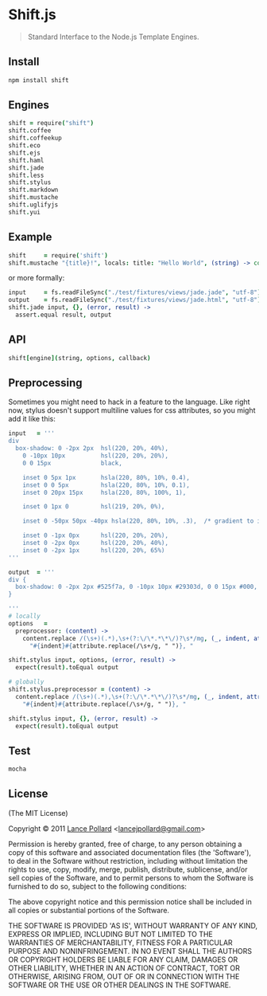 # Shift.js

> Standard Interface to the Node.js Template Engines.

## Install

``` bash
npm install shift
```

## Engines

``` coffeescript
shift = require("shift")
shift.coffee
shift.coffeekup
shift.eco
shift.ejs
shift.haml
shift.jade
shift.less
shift.stylus
shift.markdown
shift.mustache
shift.uglifyjs
shift.yui
```

## Example

``` coffeescript
shift     = require('shift')
shift.mustache "{title}!", locals: title: "Hello World", (string) -> console.log(string) #=> "Hello World!"
```

or more formally:

``` coffeescript
input     = fs.readFileSync("./test/fixtures/views/jade.jade", "utf-8")
output    = fs.readFileSync("./test/fixtures/views/jade.html", "utf-8")
shift.jade input, {}, (error, result) ->
  assert.equal result, output
```

## API

``` coffeescript
shift[engine](string, options, callback)
```

## Preprocessing

Sometimes you might need to hack in a feature to the language.  Like right now, stylus doesn't support multiline values for css attributes, so you might add it like this:

``` coffeescript
input   = '''
div
  box-shadow: 0 -2px 2px  hsl(220, 20%, 40%),
    0 -10px 10px          hsl(220, 20%, 20%),
    0 0 15px              black,

    inset 0 5px 1px       hsla(220, 80%, 10%, 0.4), 
    inset 0 0 5px         hsla(220, 80%, 10%, 0.1),
    inset 0 20px 15px     hsla(220, 80%, 100%, 1),

    inset 0 1px 0         hsl(219, 20%, 0%), 

    inset 0 -50px 50px -40px hsla(220, 80%, 10%, .3),  /* gradient to inset */

    inset 0 -1px 0px      hsl(220, 20%, 20%),
    inset 0 -2px 0px      hsl(220, 20%, 40%),
    inset 0 -2px 1px      hsl(220, 20%, 65%)  
'''

output  = '''
div {
  box-shadow: 0 -2px 2px #525f7a, 0 -10px 10px #29303d, 0 0 15px #000, inset 0 5px 1px rgba(5,19,46,0.40), inset 0 0 5px rgba(5,19,46,0.10), inset 0 20px 15px #fff, inset 0 1px 0 #000, inset 0 -50px 50px -40px rgba(5,19,46,0.30), inset 0 -1px 0px #29303d, inset 0 -2px 0px #525f7a, inset 0 -2px 1px #94a0b8;
}

'''
# locally
options   =
  preprocessor: (content) ->
    content.replace /(\s+)(.*),\s+(?:\/\*.*\*\/)?\s*/mg, (_, indent, attribute) ->
      "#{indent}#{attribute.replace(/\s+/g, " ")}, "

shift.stylus input, options, (error, result) ->
  expect(result).toEqual output

# globally
shift.stylus.preprocessor = (content) ->
  content.replace /(\s+)(.*),\s+(?:\/\*.*\*\/)?\s*/mg, (_, indent, attribute) ->
    "#{indent}#{attribute.replace(/\s+/g, " ")}, "

shift.stylus input, {}, (error, result) ->
  expect(result).toEqual output
```

## Test

``` bash
mocha
```

## License

(The MIT License)

Copyright &copy; 2011 [Lance Pollard](http://twitter.com/viatropos) &lt;lancejpollard@gmail.com&gt;

Permission is hereby granted, free of charge, to any person obtaining a copy of this software and associated documentation files (the 'Software'), to deal in the Software without restriction, including without limitation the rights to use, copy, modify, merge, publish, distribute, sublicense, and/or sell copies of the Software, and to permit persons to whom the Software is furnished to do so, subject to the following conditions:

The above copyright notice and this permission notice shall be included in all copies or substantial portions of the Software.

THE SOFTWARE IS PROVIDED 'AS IS', WITHOUT WARRANTY OF ANY KIND, EXPRESS OR IMPLIED, INCLUDING BUT NOT LIMITED TO THE WARRANTIES OF MERCHANTABILITY, FITNESS FOR A PARTICULAR PURPOSE AND NONINFRINGEMENT. IN NO EVENT SHALL THE AUTHORS OR COPYRIGHT HOLDERS BE LIABLE FOR ANY CLAIM, DAMAGES OR OTHER LIABILITY, WHETHER IN AN ACTION OF CONTRACT, TORT OR OTHERWISE, ARISING FROM, OUT OF OR IN CONNECTION WITH THE SOFTWARE OR THE USE OR OTHER DEALINGS IN THE SOFTWARE.
